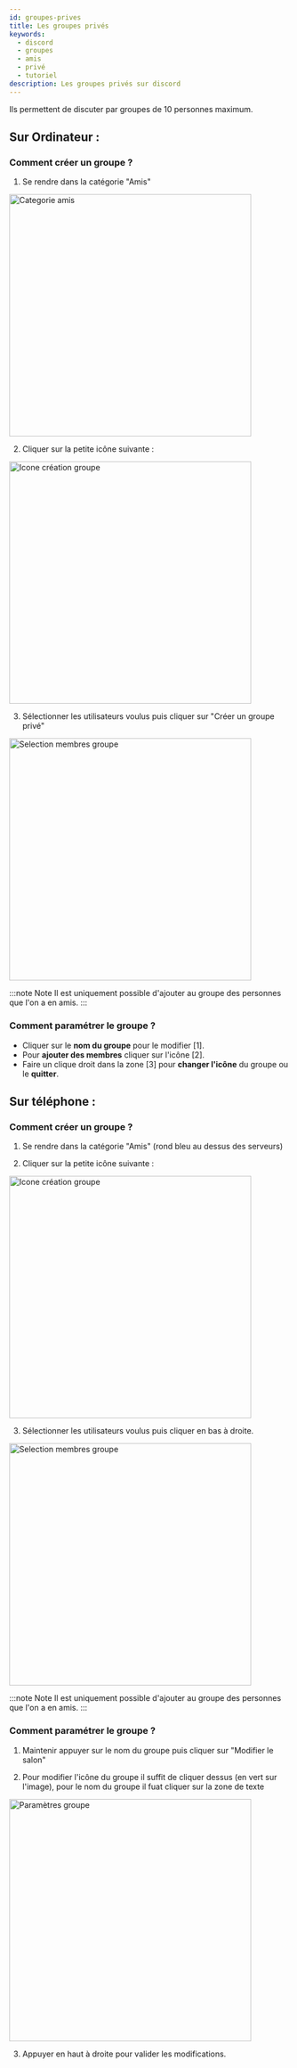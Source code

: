 ```yaml
---
id: groupes-prives
title: Les groupes privés
keywords:
  - discord
  - groupes
  - amis
  - privé
  - tutoriel
description: Les groupes privés sur discord
---
```

Ils permettent de discuter par groupes de 10 personnes maximum.

## Sur Ordinateur :

### Comment créer un groupe ?

1) Se rendre dans la catégorie "Amis"
<img alt="Categorie amis" src="https://i.discord.fr/CrU.png" width="" height="435" />

2) Cliquer sur la petite icône suivante :
<img alt="Icone création groupe" src="https://i.discord.fr/bfp.png" width="" height="435" />

3) Sélectionner les utilisateurs voulus puis cliquer sur "Créer un groupe privé"
<img alt="Selection membres groupe" src="https://i.discord.fr/kyJ.png" width="" height="435" />

:::note Note
Il est uniquement possible d'ajouter au groupe des personnes que l'on a en amis.
:::

### Comment paramétrer le groupe ?

* Cliquer sur le **nom du groupe** pour le modifier [1].
* Pour **ajouter des membres** cliquer sur l'icône [2].
* Faire un clique droit dans la zone [3] pour **changer l'icône** du groupe ou le **quitter**.


## Sur téléphone :

### Comment créer un groupe ?

1) Se rendre dans la catégorie "Amis" (rond bleu au dessus des serveurs)

2) Cliquer sur la petite icône suivante :
<img alt="Icone création groupe" src="https://i.discord.fr/sM4.png" width="" height="435" />

3) Sélectionner les utilisateurs voulus puis cliquer en bas à droite.
<img alt="Selection membres groupe" src="https://i.discord.fr/D7I.jpg" width="" height="435" />

:::note Note
Il est uniquement possible d'ajouter au groupe des personnes que l'on a en amis.
:::

### Comment paramétrer le groupe ?

1) Maintenir appuyer sur le nom du groupe puis cliquer sur "Modifier le salon"

2) Pour modifier l'icône du groupe il suffit de cliquer dessus (en vert sur l'image), pour le nom du groupe il fuat cliquer sur la zone de texte
<img alt="Paramètres groupe" src="https://i.discord.fr/gZJ.jpg" width="" height="435" />

3) Appuyer en haut à droite pour valider les modifications.
